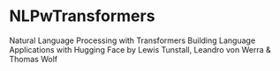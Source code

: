 # NLPwTransformers
Natural Language Processing with Transformers Building Language Applications with Hugging Face by Lewis Tunstall, Leandro von Werra &amp; Thomas Wolf
